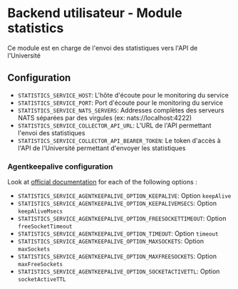 # Backend utilisateur - Module statistics

Ce module est en charge de l'envoi des statistiques vers l'API de l'Université 

## Configuration
- `STATISTICS_SERVICE_HOST`: L'hôte d'écoute pour le monitoring du service
- `STATISTICS_SERVICE_PORT`: Port d'écoute pour le monitoring du service
- `STATISTICS_SERVICE_NATS_SERVERS`: Addresses complètes des serveurs NATS séparées par des virgules (ex: nats://localhost:4222)
- `STATISTICS_SERVICE_COLLECTOR_API_URL`: L'URL de l'API permettant l'envoi des statistiques
- `STATISTICS_SERVICE_COLLECTOR_API_BEARER_TOKEN`: Le token d'accès à l'API de l'Université permettant d'envoyer les statistiques

### Agentkeepalive configuration
Look at [official documentation](https://github.com/node-modules/agentkeepalive#new-agentoptions) for each of the following options :
- `STATISTICS_SERVICE_AGENTKEEPALIVE_OPTION_KEEPALIVE`: Option `keepAlive`
- `STATISTICS_SERVICE_AGENTKEEPALIVE_OPTION_KEEPALIVEMSECS`: Option `keepAliveMsecs`
- `STATISTICS_SERVICE_AGENTKEEPALIVE_OPTION_FREESOCKETTIMEOUT`: Option `freeSocketTimeout`
- `STATISTICS_SERVICE_AGENTKEEPALIVE_OPTION_TIMEOUT`: Option `timeout`
- `STATISTICS_SERVICE_AGENTKEEPALIVE_OPTION_MAXSOCKETS`: Option `maxSockets`
- `STATISTICS_SERVICE_AGENTKEEPALIVE_OPTION_MAXFREESOCKETS`: Option `maxFreeSockets`
- `STATISTICS_SERVICE_AGENTKEEPALIVE_OPTION_SOCKETACTIVETTL`: Option `socketActiveTTL`
